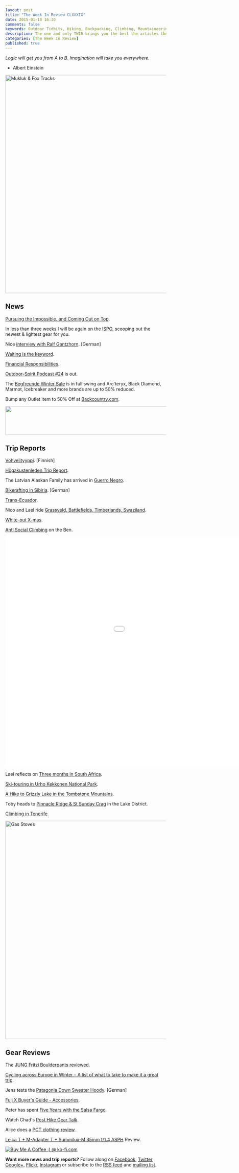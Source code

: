 ```yaml
---
layout: post
title: "The Week In Review CLXXXIX"
date: 2015-01-18 16:30
comments: false
keywords: Outdoor Tidbits, Hiking, Backpacking, Climbing, Mountaineering, Camping
description: The one and only TWIR brings you the best the articles the digital outdoors had to offer in the past week.
categories: [The Week In Review]
published: true
---
```


*Logic will get you from A to B. 
Imagination will take you everywhere.* 
- Albert Einstein

<a href="https://www.flickr.com/photos/hendrikmorkel/16270063701" title="Mukluk &amp; Fox Tracks by Hendrik Morkel, on Flickr"><img src="https://farm8.staticflickr.com/7534/16270063701_502d6935af_b.jpg" width="1024" height="683" alt="Mukluk &amp; Fox Tracks"></a>

<!-- more -->

## News

[Pursuing the Impossible, and Coming Out on Top](http://www.nytimes.com/2015/01/15/sports/el-capitans-dawn-wall-climbers-reach-top.html).

In less than three weeks I will be again on the [ISPO](http://hikinginfinland.com/2014/02/ispo-news-2014.html), scooping out the newest & lightest gear for you. 

Nice [interview with Ralf Gantzhorn](http://www.hochtourist.at/ralf-gantzhorn-fotograf-geologe/). [German]

[Waiting is the keyword](http://liisakorpela.fi/waiting-is-the-keyword/).

[Financial Responsibilities](http://ryangrayson.blogspot.fi/2015/01/financial-responsibilities.html).

[Outdoor-Spirit Podcast #24](http://blog.outdoor-spirit.de/outdoor-spirit-podcast-24-das-ging-ins-auge/) is out.

The [Begfreunde Winter Sale](http://bit.ly/1Cc6v66) is in full swing and Arc'teryx, Black Diamond, Marmot, Icebreaker and more brands are up to 50% reduced.

Bump any Outlet item to 50% Off at [Backcountry.com](http://www.avantlink.com/click.php?tt=ml&ti=3483&pw=73183).

<a href="http://www.avantlink.com/click.php?tt=ml&amp;ti=42809&amp;pw=73183"><img src="//www.avantlink.com/gbi/10008/42809/55699/73183/image.jpg" width="728" height="90" style="border: 0px;" alt="" /></a>

## Trip Reports

[Vohvelityyppi](http://www.rollomixed.com/2015/01/vohvelityyppi.html). [Finnish]

[Högakustenleden Trip Report](http://hikinginfinland.com/2015/01/hogakustenleden-the-high-coast-trail.html).

The Latvian Alaskan Family has arrived in [Guerro Negro](http://www.latvianalaskan.com/ensenada-guerro-negro-december-22nd-january-15th/).

[Bikerafting in Sibiria](http://www.packrafting.de/2015/01/bikerafting-in-sibirien.html). [German]

[Trans-Ecuador](http://eltaraumara.blogspot.fi/2015/01/trans-ecuador-parte-1.html).

Nico and Lael ride [Grassveld, Battlefields, Timberlands, Swaziland](https://gypsybytrade.wordpress.com/2015/01/18/grassveld-battlefields-timberlands-swaziland/).

[White-out X-mas](http://ulning.dk/white-out-x-mass/).

[Anti Social Climbing](http://kevshieldsclimbing.blogspot.fi/2015/01/anti-social-climbing.html) on the Ben.

<iframe width="1280" height="720" src="//www.youtube.com/embed/xlXk49Mh7go" frameborder="0" allowfullscreen></iframe>

Lael reflects on [Three months in South Africa](https://laelsglobe.wordpress.com/2015/01/13/three-months-in-south-africa/).

[Ski-touring in Urho Kekkonen National Park](https://lyhikeperroon.wordpress.com/2015/01/14/easy-just-isnt-worth-it/).

[A Hike to Grizzly Lake in the Tombstone Mountains](http://www.hikebiketravel.com/32282/a-hike-to-grizzly-lake-in-the-tombstone-mountains/).

Toby heads to [Pinnacle Ridge & St Sunday Crag](http://lightfromthenorth.blogspot.fi/2015/01/pinnacle-ridge-st-sunday-crag.html) in the Lake District.

[Climbing in Tenerife](http://klimbingkorns.de/mojas-y-tinto-barraquito-basalt-climbing-tenerife/).

<a href="https://www.flickr.com/photos/hendrikmorkel/15685848634" title="Gas Stoves by Hendrik Morkel, on Flickr"><img src="https://farm8.staticflickr.com/7513/15685848634_ba21da3284_b.jpg" width="1024" height="683" alt="Gas Stoves"></a>

## Gear Reviews

The [JUNG Fritzi Boulderpants reviewed](http://www.aufundab.eu/test/fritzi-boulderhose-fuer-maedels-praxistest-testsieger).

[Cycling across Europe in Winter – A list of what to take to make it a great trip](https://fearlessandunique.wordpress.com/2015/01/13/cycling-across-europe-in-winter-a-list-of-what-to-take-to-make-it-a-great-trip/).

Jens tests the [Patagonia Down Sweater Hoody](https://www.hiking-blog.de/bekleidung/praxistest-patagonia-down-sweater-hoody/). [German]

[Fuji X Buyer's Guide - Accessories](http://dedpxl.com/fuji-x-buyers-guide-part-3-accessories/).

Peter has spent [Five Years with the Salsa Fargo](http://www.yetirides.com/2015/01/five-years-with-salsa-fargo.html).

Watch Chad's [Post Hike Gear Talk](http://sticksblog.com/2015/01/17/post-hike-gear-talk-january-2015-hot-springs-to-max-patch/).

Alice does a [PCT clothing review](http://alicehikes.com/2015/01/pct-clothing-review/).

[Leica T + M-Adapter T + Summilux-M 35mm f/1.4 ASPH](http://www.minimallyminimal.com/blog/leica-t-m-adapter-t-summilux-m-35mm-f14-asph) Review.

<a href='http://ko-fi.com?i=8d16909703c77d0' target='_blank'><img style='border:0px' src='http://ko-fi.com/img/button-1.png' border='0' alt='Buy Me A Coffee :) @ ko-fi.com' /></a>

**Want more news and trip reports?** Follow along on [Facebook](http://facebook.com/hikinginfinland), [Twitter](https://twitter.com/hendrikmorkel), [Google+](https://plus.google.com/u/1/b/105082905705272949032/105082905705272949032/posts), [Flickr](https://www.flickr.com/photos/hendrikmorkel/), [Instagram](http://instagram.com/hendrikm) or subscribe to the [RSS feed](http://hikinginfinland.com/atom.xml) and [mailing list](http://hikinginfinland.us2.list-manage1.com/subscribe?u=b29c2acd04d959eace48da780&id=46b5d0326f).

<a href="https://www.globetrotter.de/?utm_source=PTID13002584"><img src="http://ad.globetrotter-partnerprogramm.de/1-globetrotter-728x90.gif" alt="" /></a>